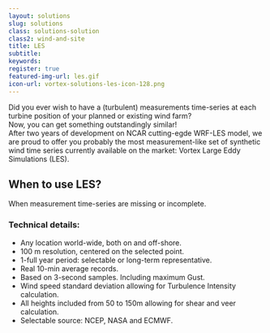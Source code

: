 ```yaml
---
layout: solutions
slug: solutions
class: solutions-solution
class2: wind-and-site
title: LES
subtitle:
keywords: 
register: true
featured-img-url: les.gif
icon-url: vortex-solutions-les-icon-128.png
---
```


<p class="lead">Did you ever wish to have a (turbulent) measurements time-series at each turbine position of your planned or existing wind farm?<br>Now, you can get something outstandingly similar!<br>After two years of development on NCAR cutting-egde WRF-LES model, we are proud to offer you probably the most measurement-like set of synthetic wind time series currently available on the market: Vortex Large Eddy Simulations (LES).</p>


## When to use LES?

When measurement time-series are missing or incomplete.

### Technical details:

- Any location world-wide, both on and off-shore.
- 100 m resolution, centered on the selected point.
- 1-full year period: selectable or long-term representative.
- Real 10-min average records.
- Based on 3-second samples. Including maximum Gust.
- Wind speed standard deviation allowing for Turbulence Intensity calculation.
- All heights included from 50 to 150m allowing for shear and veer calculation.
- Selectable source: NCEP, NASA and ECMWF.
